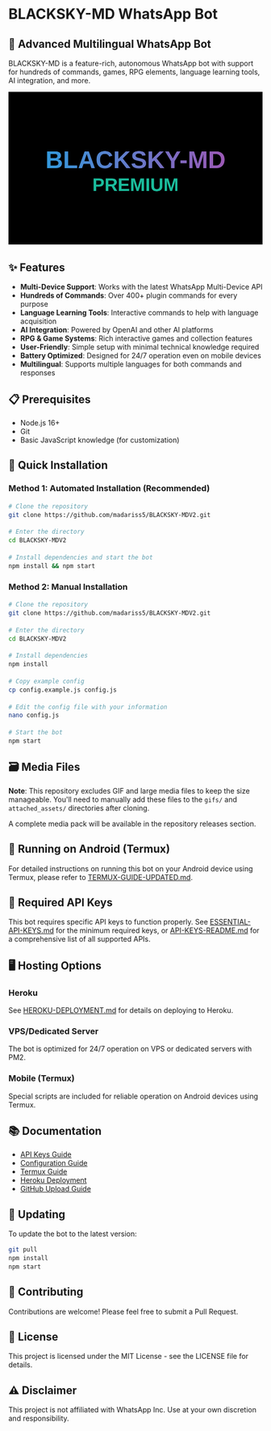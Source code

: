 # BLACKSKY-MD WhatsApp Bot

## 🚀 Advanced Multilingual WhatsApp Bot

BLACKSKY-MD is a feature-rich, autonomous WhatsApp bot with support for hundreds of commands, games, RPG elements, language learning tools, AI integration, and more.

![BLACKSKY-MD](blacksky-premium-gradient.svg)

## ✨ Features

- **Multi-Device Support**: Works with the latest WhatsApp Multi-Device API
- **Hundreds of Commands**: Over 400+ plugin commands for every purpose
- **Language Learning Tools**: Interactive commands to help with language acquisition
- **AI Integration**: Powered by OpenAI and other AI platforms
- **RPG & Game Systems**: Rich interactive games and collection features
- **User-Friendly**: Simple setup with minimal technical knowledge required
- **Battery Optimized**: Designed for 24/7 operation even on mobile devices
- **Multilingual**: Supports multiple languages for both commands and responses

## 📋 Prerequisites

- Node.js 16+
- Git
- Basic JavaScript knowledge (for customization)

## 🔧 Quick Installation

### Method 1: Automated Installation (Recommended)

```bash
# Clone the repository
git clone https://github.com/madariss5/BLACKSKY-MDV2.git

# Enter the directory
cd BLACKSKY-MDV2

# Install dependencies and start the bot
npm install && npm start
```

### Method 2: Manual Installation

```bash
# Clone the repository
git clone https://github.com/madariss5/BLACKSKY-MDV2.git

# Enter the directory
cd BLACKSKY-MDV2

# Install dependencies
npm install

# Copy example config
cp config.example.js config.js

# Edit the config file with your information
nano config.js

# Start the bot
npm start
```

## 🗃️ Media Files

**Note**: This repository excludes GIF and large media files to keep the size manageable. You'll need to manually add these files to the `gifs/` and `attached_assets/` directories after cloning.

A complete media pack will be available in the repository releases section.

## 📱 Running on Android (Termux)

For detailed instructions on running this bot on your Android device using Termux, please refer to [TERMUX-GUIDE-UPDATED.md](TERMUX-GUIDE-UPDATED.md).

## 🔑 Required API Keys

This bot requires specific API keys to function properly. See [ESSENTIAL-API-KEYS.md](ESSENTIAL-API-KEYS.md) for the minimum required keys, or [API-KEYS-README.md](API-KEYS-README.md) for a comprehensive list of all supported APIs.

## 🖥️ Hosting Options

### Heroku
See [HEROKU-DEPLOYMENT.md](HEROKU-DEPLOYMENT.md) for details on deploying to Heroku.

### VPS/Dedicated Server
The bot is optimized for 24/7 operation on VPS or dedicated servers with PM2.

### Mobile (Termux)
Special scripts are included for reliable operation on Android devices using Termux.

## 📚 Documentation

- [API Keys Guide](API-KEYS-README.md)
- [Configuration Guide](CONFIGURATION-GUIDE.md)
- [Termux Guide](TERMUX-GUIDE-UPDATED.md)
- [Heroku Deployment](HEROKU-DEPLOYMENT.md)
- [GitHub Upload Guide](GITHUB-UPLOAD-GUIDE.md)

## 🔄 Updating

To update the bot to the latest version:

```bash
git pull
npm install
npm start
```

## 🤝 Contributing

Contributions are welcome! Please feel free to submit a Pull Request.

## 📃 License

This project is licensed under the MIT License - see the LICENSE file for details.

## ⚠️ Disclaimer

This project is not affiliated with WhatsApp Inc. Use at your own discretion and responsibility.